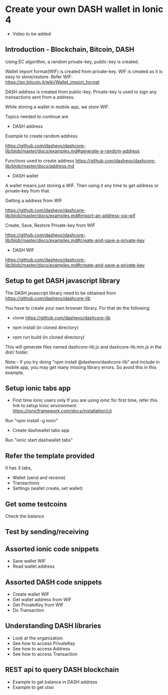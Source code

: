 # Create your own DASH wallet in Ionic 4

- Video to be added

## Introduction - Blockchain, Bitcoin, DASH

Using EC algorithm, a random  private-key, public-key is created. 

Wallet import format(WIF) is created from private-key. WIF is created as it is easy to store/restore.
Refer WIF: https://en.bitcoin.it/wiki/Wallet_import_format

DASH address is created from public-key.
Private-key is used to sign any transactions sent from a address.


While storing a wallet in mobile app, we store WIF. 

Topics needed to continue are 
- DASH address


Example to create random address

https://github.com/dashevo/dashcore-lib/blob/master/docs/examples.md#generate-a-random-address

Functions used to create address
https://github.com/dashevo/dashcore-lib/blob/master/docs/address.md


- DASH wallet

A wallet means just storing a WIF. Then using it any time to get address or private-key from that.

Getting a address from WIF

https://github.com/dashevo/dashcore-lib/blob/master/docs/examples.md#import-an-address-via-wif


Create, Save, Restore Private-key from WIF

https://github.com/dashevo/dashcore-lib/blob/master/docs/examples.md#create-and-save-a-private-key


- DASH WIF

https://github.com/dashevo/dashcore-lib/blob/master/docs/examples.md#create-and-save-a-private-key

## Setup to get DASH javascript library

The DASH javascript library need to be obtained from https://github.com/dashevo/dashcore-lib

You have to create your own browser library. For that do the following

- clone https://github.com/dashevo/dashcore-lib

- npm install (in cloned directory)

- npm run build (in cloned directory)

This will generate files named dashcore-lib.js and dashcore-lib.min.js in the dist/ folder.

Note:- If you try doing "npm install @dashevo/dashcore-lib" and include in mobile app, you may get many missing library errors. So avoid this in this example.



## Setup ionic tabs app

- First time ionic users only
If you are using ionic for first time, refer this link to setup Ionic environment
https://ionicframework.com/docs/installation/cli

Run "npm install -g ionic"

- Create dashwallet tabs app

Run "ionic start dashwallet tabs"



## Refer the template provided

It has 3 tabs,

- Wallet (send and receive)
- Transactions
- Settings (wallet create, set wallet)

## Get some testcoins

Check the balance

## Test by sending/receiving

## Assorted ionic code snippets
- Save wallet WIF
- Read wallet address

## Assorted DASH code snippets

- Create wallet WIF
- Get wallet address from WIF
- Get PrivateKey from WIF
- Do Transaction 


## Understanding DASH libraries 

- Look at the organization 
- See how to access PrivateKey
- See how to access Address
- See how to access Transaction

## REST api to query DASH blockchain

- Example to get balance in DASH address
- Example to get utxo


